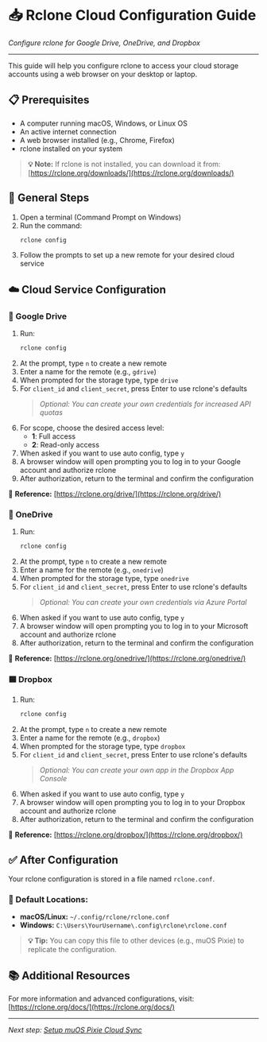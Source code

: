 # 📥 Rclone Cloud Configuration Guide

*Configure rclone for Google Drive, OneDrive, and Dropbox*

---

This guide will help you configure rclone to access your cloud storage accounts using a web browser on your desktop or laptop.

## 📋 Prerequisites

- A computer running macOS, Windows, or Linux OS
- An active internet connection
- A web browser installed (e.g., Chrome, Firefox)
- rclone installed on your system

> **💡 Note:** If rclone is not installed, you can download it from: [https://rclone.org/downloads/](https://rclone.org/downloads/)

## 🚀 General Steps

1. Open a terminal (Command Prompt on Windows)
2. Run the command:
   ```bash
   rclone config
   ```
3. Follow the prompts to set up a new remote for your desired cloud service

## ☁️ Cloud Service Configuration

### 🔵 Google Drive

1. Run:
   ```bash
   rclone config
   ```
2. At the prompt, type `n` to create a new remote
3. Enter a name for the remote (e.g., `gdrive`)
4. When prompted for the storage type, type `drive`
5. For `client_id` and `client_secret`, press Enter to use rclone's defaults
   > *Optional: You can create your own credentials for increased API quotas*
6. For scope, choose the desired access level:
   - **1**: Full access
   - **2**: Read-only access
7. When asked if you want to use auto config, type `y`
8. A browser window will open prompting you to log in to your Google account and authorize rclone
9. After authorization, return to the terminal and confirm the configuration

📖 **Reference:** [https://rclone.org/drive/](https://rclone.org/drive/)

### 🔷 OneDrive

1. Run:
   ```bash
   rclone config
   ```
2. At the prompt, type `n` to create a new remote
3. Enter a name for the remote (e.g., `onedrive`)
4. When prompted for the storage type, type `onedrive`
5. For `client_id` and `client_secret`, press Enter to use rclone's defaults
   > *Optional: You can create your own credentials via Azure Portal*
6. When asked if you want to use auto config, type `y`
7. A browser window will open prompting you to log in to your Microsoft account and authorize rclone
8. After authorization, return to the terminal and confirm the configuration

📖 **Reference:** [https://rclone.org/onedrive/](https://rclone.org/onedrive/)

### 🟦 Dropbox

1. Run:
   ```bash
   rclone config
   ```
2. At the prompt, type `n` to create a new remote
3. Enter a name for the remote (e.g., `dropbox`)
4. When prompted for the storage type, type `dropbox`
5. For `client_id` and `client_secret`, press Enter to use rclone's defaults
   > *Optional: You can create your own app in the Dropbox App Console*
6. When asked if you want to use auto config, type `y`
7. A browser window will open prompting you to log in to your Dropbox account and authorize rclone
8. After authorization, return to the terminal and confirm the configuration

📖 **Reference:** [https://rclone.org/dropbox/](https://rclone.org/dropbox/)

## ✅ After Configuration

Your rclone configuration is stored in a file named `rclone.conf`.

### 📁 Default Locations:
- **macOS/Linux:** `~/.config/rclone/rclone.conf`
- **Windows:** `C:\Users\YourUsername\.config\rclone\rclone.conf`

> **💡 Tip:** You can copy this file to other devices (e.g., muOS Pixie) to replicate the configuration.

## 📚 Additional Resources

For more information and advanced configurations, visit: [https://rclone.org/docs/](https://rclone.org/docs/)

---

*Next step: [Setup muOS Pixie Cloud Sync](./2-Setup-muOS-Cloud-Sync.md)*
